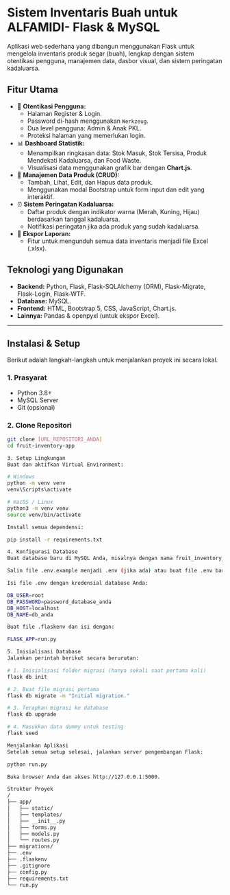 # Sistem Inventaris Buah untuk ALFAMIDI- Flask & MySQL

Aplikasi web sederhana yang dibangun menggunakan Flask untuk mengelola inventaris produk segar (buah), lengkap dengan sistem otentikasi pengguna, manajemen data, dasbor visual, dan sistem peringatan kadaluarsa.

## Fitur Utama

-   🔐 **Otentikasi Pengguna:**
    -   Halaman Register & Login.
    -   Password di-hash menggunakan `Werkzeug`.
    -   Dua level pengguna: Admin & Anak PKL.
    -   Proteksi halaman yang memerlukan login.
-   📊 **Dashboard Statistik:**
    -   Menampilkan ringkasan data: Stok Masuk, Stok Tersisa, Produk Mendekati Kadaluarsa, dan Food Waste.
    -   Visualisasi data menggunakan grafik bar dengan **Chart.js**.
-   📝 **Manajemen Data Produk (CRUD):**
    -   Tambah, Lihat, Edit, dan Hapus data produk.
    -   Menggunakan modal Bootstrap untuk form input dan edit yang interaktif.
-   ⏰ **Sistem Peringatan Kadaluarsa:**
    -   Daftar produk dengan indikator warna (Merah, Kuning, Hijau) berdasarkan tanggal kadaluarsa.
    -   Notifikasi peringatan jika ada produk yang sudah kadaluarsa.
-   📄 **Ekspor Laporan:**
    -   Fitur untuk mengunduh semua data inventaris menjadi file Excel (.xlsx).

## Teknologi yang Digunakan

-   **Backend:** Python, Flask, Flask-SQLAlchemy (ORM), Flask-Migrate, Flask-Login, Flask-WTF.
-   **Database:** MySQL.
-   **Frontend:** HTML, Bootstrap 5, CSS, JavaScript, Chart.js.
-   **Lainnya:** Pandas & openpyxl (untuk ekspor Excel).

---

## Instalasi & Setup

Berikut adalah langkah-langkah untuk menjalankan proyek ini secara lokal.

### 1. Prasyarat

-   Python 3.8+
-   MySQL Server
-   Git (opsional)

### 2. Clone Repositori

```bash
git clone [URL_REPOSITORI_ANDA]
cd fruit-inventory-app

3. Setup Lingkungan
Buat dan aktifkan Virtual Environment:

# Windows
python -m venv venv
venv\Scripts\activate

# macOS / Linux
python3 -m venv venv
source venv/bin/activate

Install semua dependensi:

pip install -r requirements.txt

4. Konfigurasi Database
Buat database baru di MySQL Anda, misalnya dengan nama fruit_inventory_db.

Salin file .env.example menjadi .env (jika ada) atau buat file .env baru.

Isi file .env dengan kredensial database Anda:

DB_USER=root
DB_PASSWORD=password_database_anda
DB_HOST=localhost
DB_NAME=db_anda

Buat file .flaskenv dan isi dengan:

FLASK_APP=run.py

5. Inisialisasi Database
Jalankan perintah berikut secara berurutan:

# 1. Inisialisasi folder migrasi (hanya sekali saat pertama kali)
flask db init

# 2. Buat file migrasi pertama
flask db migrate -m "Initial migration."

# 3. Terapkan migrasi ke database
flask db upgrade

# 4. Masukkan data dummy untuk testing
flask seed

Menjalankan Aplikasi
Setelah semua setup selesai, jalankan server pengembangan Flask:

python run.py

Buka browser Anda dan akses http://127.0.0.1:5000.

Struktur Proyek
/
├── app/
│   ├── static/
│   ├── templates/
│   ├── __init__.py
│   ├── forms.py
│   ├── models.py
│   └── routes.py
├── migrations/
├── .env
├── .flaskenv
├── .gitignore
├── config.py
├── requirements.txt
└── run.py

